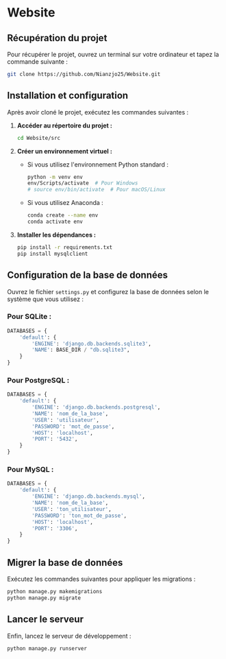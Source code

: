 # Website

## Récupération du projet

Pour récupérer le projet, ouvrez un terminal sur votre ordinateur et tapez la commande suivante :

```bash
git clone https://github.com/Nianzjo25/Website.git
```

## Installation et configuration

Après avoir cloné le projet, exécutez les commandes suivantes :

1. **Accéder au répertoire du projet :**

   ```bash
   cd Website/src
   ```

2. **Créer un environnement virtuel :**

   - Si vous utilisez l'environnement Python standard :

     ```bash
     python -m venv env
     env/Scripts/activate  # Pour Windows
     # source env/bin/activate  # Pour macOS/Linux
     ```

   - Si vous utilisez Anaconda :

     ```bash
     conda create --name env
     conda activate env
     ```

3. **Installer les dépendances :**

   ```bash
   pip install -r requirements.txt
   pip install mysqlclient
   ```

## Configuration de la base de données

Ouvrez le fichier `settings.py` et configurez la base de données selon le système que vous utilisez :

### Pour SQLite :

```python
DATABASES = {
    'default': {
        'ENGINE': 'django.db.backends.sqlite3',
        'NAME': BASE_DIR / "db.sqlite3",
    }
}
```

### Pour PostgreSQL :

```python
DATABASES = {
    'default': {
        'ENGINE': 'django.db.backends.postgresql',
        'NAME': 'nom_de_la_base',
        'USER': 'utilisateur',
        'PASSWORD': 'mot_de_passe',
        'HOST': 'localhost',
        'PORT': '5432',
    }
}
```

### Pour MySQL :

```python
DATABASES = {
    'default': {
        'ENGINE': 'django.db.backends.mysql',
        'NAME': 'nom_de_la_base',
        'USER': 'ton_utilisateur',
        'PASSWORD': 'ton_mot_de_passe',
        'HOST': 'localhost',
        'PORT': '3306',
    }
}
```

## Migrer la base de données

Exécutez les commandes suivantes pour appliquer les migrations :

```bash
python manage.py makemigrations
python manage.py migrate
```

## Lancer le serveur

Enfin, lancez le serveur de développement :

```bash
python manage.py runserver
```

